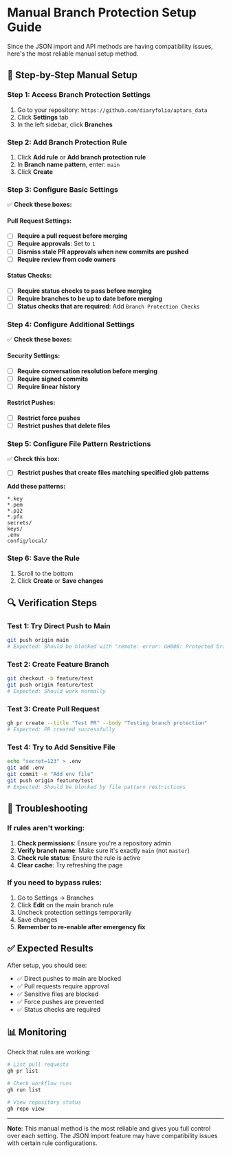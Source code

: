 # Manual Branch Protection Setup Guide

Since the JSON import and API methods are having compatibility issues, here's the most reliable manual setup method.

## 🎯 **Step-by-Step Manual Setup**

### Step 1: Access Branch Protection Settings

1. Go to your repository: `https://github.com/diaryfolio/aptars_data`
2. Click **Settings** tab
3. In the left sidebar, click **Branches**

### Step 2: Add Branch Protection Rule

1. Click **Add rule** or **Add branch protection rule**
2. In **Branch name pattern**, enter: `main`
3. Click **Create**

### Step 3: Configure Basic Settings

✅ **Check these boxes:**

#### Pull Request Settings:
- [ ] **Require a pull request before merging**
- [ ] **Require approvals**: Set to `1`
- [ ] **Dismiss stale PR approvals when new commits are pushed**
- [ ] **Require review from code owners**

#### Status Checks:
- [ ] **Require status checks to pass before merging**
- [ ] **Require branches to be up to date before merging**
- [ ] **Status checks that are required**: Add `Branch Protection Checks`

### Step 4: Configure Additional Settings

✅ **Check these boxes:**

#### Security Settings:
- [ ] **Require conversation resolution before merging**
- [ ] **Require signed commits**
- [ ] **Require linear history**

#### Restrict Pushes:
- [ ] **Restrict force pushes**
- [ ] **Restrict pushes that delete files**

### Step 5: Configure File Pattern Restrictions

✅ **Check this box:**
- [ ] **Restrict pushes that create files matching specified glob patterns**

**Add these patterns:**
```
*.key
*.pem
*.p12
*.pfx
secrets/
keys/
.env
config/local/
```

### Step 6: Save the Rule

1. Scroll to the bottom
2. Click **Create** or **Save changes**

## 🔍 **Verification Steps**

### Test 1: Try Direct Push to Main
```bash
git push origin main
# Expected: Should be blocked with "remote: error: GH006: Protected branch update failed"
```

### Test 2: Create Feature Branch
```bash
git checkout -b feature/test
git push origin feature/test
# Expected: Should work normally
```

### Test 3: Create Pull Request
```bash
gh pr create --title "Test PR" --body "Testing branch protection"
# Expected: PR created successfully
```

### Test 4: Try to Add Sensitive File
```bash
echo "secret=123" > .env
git add .env
git commit -m "Add env file"
git push origin feature/test
# Expected: Should be blocked by file pattern restrictions
```

## 🚨 **Troubleshooting**

### If rules aren't working:
1. **Check permissions**: Ensure you're a repository admin
2. **Verify branch name**: Make sure it's exactly `main` (not `master`)
3. **Check rule status**: Ensure the rule is active
4. **Clear cache**: Try refreshing the page

### If you need to bypass rules:
1. Go to Settings → Branches
2. Click **Edit** on the main branch rule
3. Uncheck protection settings temporarily
4. Save changes
5. **Remember to re-enable after emergency fix**

## ✅ **Expected Results**

After setup, you should see:
- ✅ Direct pushes to main are blocked
- ✅ Pull requests require approval
- ✅ Sensitive files are blocked
- ✅ Force pushes are prevented
- ✅ Status checks are required

## 📊 **Monitoring**

Check that rules are working:
```bash
# List pull requests
gh pr list

# Check workflow runs
gh run list

# View repository status
gh repo view
```

---

**Note**: This manual method is the most reliable and gives you full control over each setting. The JSON import feature may have compatibility issues with certain rule configurations.
